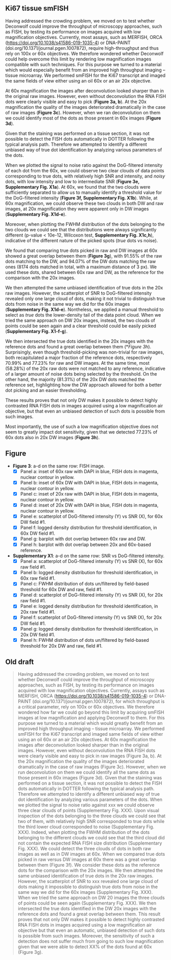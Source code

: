 ## Ki67 tissue smFISH

Having addressed the crowding problem, we moved on to test whether Deconwolf could improve the throughput of microscopy approaches, such as FISH, by testing its performance on images acquired with low magnification objectives. Currently, most assays, such as MERFISH, ORCA (https://doi.org/10.1038/s41586-019-1035-4) or DNA-PAINT (doi.org/10.1371/journal.pgen.1007872), require high-throughput and thus rely on 100x or 60x objectives. We therefore wondered whether Deconwolf could help overcome this limit by rendering low magnification images compatible with such techniques. For this purpose we turned to a material which would especially benefit from an improved high throughput imaging – tissue microarray. We performed smFISH for the Ki67 transcript and imaged the same fields of view either using an oil 60x or an air 20x objective.

At 60x magnification the images after deconvolution looked sharper than in the original raw images. However, even without deconvolution the RNA FISH dots were clearly visible and easy to pick (**Figure 3a, b**). At the 20x magnification the quality of the images deteriorated dramatically in the case of raw images (**Figure 3c**). However, when we ran deconvolution on them we could identify most of the dots as those present in 60x images (**Figure 3d**).

Given that the staining was performed on a tissue section, it was not possible to detect the FISH dots automatically in DOTTER following the typical analysis path. Therefore we attempted to identify a different unbiased way of true dot identification by analyzing various parameters of the dots.

When we plotted the signal to noise ratio against the DoG-filtered intensity of each dot from the 60x, we could observe two clear clouds of data points corresponding to true dots, with relatively high SNR and intensity, and *noisy* dots, with low intensity and low to intermediate SNR (**Figure 3e, Supplementary Fig. X1a**). At 60x, we found that the two clouds were sufficiently separated to allow us to manually identify a threshold value for the DoG-filtered intensity (**Figure 3f, Supplementary Fig. X1b**). While, at 60x magnification, we could observe these two clouds in both DW and raw images, at 20x magnification they were apparent only in DW images (**Supplementary Fig. X1d-e**).

Moreover, when plotting the FWHM distribution of the dots belonging to the two clouds we could see that the distributions were always significantly different (p-value < 10e-12, Wilcoxon test, **Supplementary Fig. X1c,h**), indicative of the different nature of the picked spots (*true* dots vs noise).

We found that comparing true dots picked in raw and DW images at 60x showed a great overlap between them (**Figure 3g**), with 91.55% of the raw dots matching to the DW, and 94.07% of the DW dots matching the raw ones (8174 dots matched in total, with a maximum distance of 3 px). We used these dots, shared between 60x raw and DW, as the reference for the comparison with the 20x images.

We then attempted the same unbiased identification of true dots in the 20x raw images. However, the scatterplot of SNR to DoG-filtered intensity revealed only one large cloud of dots, making it not trivial to distinguish true dots from noise in the same way we did for the 60x images (**Supplementary Fig. X1d-e**). Nontheless, we applied a manual threshold to select as *true* dots the lower-density tail of the data point cloud. When we tried the same approach on DW 20x images, instead, the two clouds of points could be seen again and a clear threshold could be easily picked (**Supplementary Fig. X1-f-g**).

We then intersected the true dots identified in the 20x images with the reference dots and found a great overlap between them (**Figure 3h*). Surprisingly, even though threshold-picking was non-trivial for raw images, both recapitulated a major fraction of the reference dots, respectively 70.99% and 77.23% for raw and DW images. At the same time, most (58.28%) of the 20x raw dots were not matched to any reference, indicative of a larger amount of noise dots being selected by the threshold. On the other hand, the majority (81.31%) of the 20x DW dots matched the reference set, highlighting how the DW approach allowed for both a better dot picking and an easier thresholding.

These results proves that not only DW makes it possible to detect highly contrasted RNA FISH dots in images acquired using a low magnification air objective, but that even an unbiased detection of such dots is possible from such images.

Most importantly, the use of such a low magnification objective does not seem to greatly impact dot sensitivity, given that we detected 77.23% of 60x dots also in 20x DW images (**Figure 3h**).

## Figure

- **Figure 3**: a-d on the same row: FISH image.
    + [x] Panel a: inset of 60x raw with DAPI in blue, FISH dots in magenta, nuclear contour in yellow.
    + [x] Panel b: inset of 60x DW with DAPI in blue, FISH dots in magenta, nuclear contour in yellow.
    + [x] Panel c: inset of 20x raw with DAPI in blue, FISH dots in magenta, nuclear contour in yellow.
    + [x] Panel d: inset of 20x DW with DAPI in blue, FISH dots in magenta, nuclear contour in yellow.
    + [x] Panel e: scatterplot of DoG-filtered intensity (Y) vs SNR (X), for 60x DW field #1.
    + [x] Panel f: logged density distribution for threshold identification, in 60x DW field #1.
    + [x] Panel g: barplot with dot overlap between 60x raw and DW.
    + [x] Panel h: barplot with dot overlap between 20x and 60x-based reference.

- **Supplementary X1**: a-d on the same row: SNR vs DoG-filtered intensity.
    + [x] Panel a: scatterplot of DoG-filtered intensity (Y) vs SNR (X), for 60x raw field #1.
    + [x] Panel b: logged density distribution for threshold identification, in 60x raw field #1.
    + [x] Panel c: FWHM distribution of dots un/filtered by field-based threshold for 60x DW and raw, field #1.
    + [x] Panel d: scatterplot of DoG-filtered intensity (Y) vs SNR (X), for 20x raw field #1.
    + [x] Panel e: logged density distribution for threshold identification, in 20x raw field #1.
    + [x] Panel f: scatterplot of DoG-filtered intensity (Y) vs SNR (X), for 20x DW field #1.
    + [x] Panel g: logged density distribution for threshold identification, in 20x DW field #1.
    + [x] Panel h: FWHM distribution of dots un/filtered by field-based threshold for 20x DW and raw, field #1.

## Old draft

> Having addressed the crowding problem, we moved on to test whether Deconwolf could improve the throughput of microscopy approaches, such as FISH, by testing its performance on images acquired with low magnification objectives. Currently, assays such as MERFISH, ORCA (https://doi.org/10.1038/s41586-019-1035-4) or DNA-PAINT (doi.org/10.1371/journal.pgen.1007872), for which throughput is a critical parameter, rely on 100x or 60x objectives. We therefore wondered how far we could go beyond this limit by acquiring smFISH images at low magnification and applying Deconwolf to them. For this purpose we turned to a material which would greatly benefit from an improved high throughput imaging – tissue microarray. We performed smFISH for the Ki67 transcript and imaged same fields of view either using an oil 60x or an air 20x objectives. At 60x magnification the images after deconvolution looked sharper than in the original images. However, even without deconvolution the RNA FISH dots were clearly visible and easy to pick in raw images (Figure 3a, b). At the 20x magnification the quality of the images deteriorated dramatically in the case of raw images (Figure 3c). However, when we run deconvolution on them we could identify all the same dots as those present in 60x images (Figure 3d). Given that the staining was performed on a tissue section, it was not possible to detect the FISH dots automatically in DOTTER following the typical analysis path. Therefore we attempted to identify a different unbiased way of true dot identification by analyzing various parameters of the dots. When we plotted the signal to noise ratio against xxx we could observe three clear clouds of points (Supplementary Fig. XXX). Upon visual inspection of the dots belonging to the three clouds we could see that two of them, with relatively high SNR corresponded to true dots while the third lower cloud corresponded to noise (Supplementary Fig. XXX). Indeed, when plotting the FWHM distribution of the dots belonging to the different clouds we could see that the third cloud did not contain the expected RNA FISH size distribution (Supplementary Fig. XXX). We could detect the three clouds of dots in both raw images as well as in DW images at 60x. When we compared true dots picked in raw versus DW images at 60x there was a great overlap between them (Figure 3f). We consider these dots as the reference dots for the comparison with the 20x images. We then attempted the same unbiased identification of true dots in the 20x raw images. However, the scatterplot of SNR to xxx revealed one large cloud of dots making it impossible to distinguish true dots from noise in the same way we did for the 60x images (Supplementary Fig. XXX). When we tried the same approach on DW 20 images the three clouds of points could be seen again (Supplementary Fig. XXX). We then intersected the true dots identified in the DW 20x images with the reference dots and found a great overlap between them. This result proves that not only DW makes it possible to detect highly contrasted RNA FISH dots in images acquired using a low magnification air objective but that even an automatic, unbiased detection of such dots is possible from such images. Moreover, the sensitivity of such a detection does not suffer much from going to such low magnification given that we were able to detect XX% of the dots found at 60x (Figure 3g).